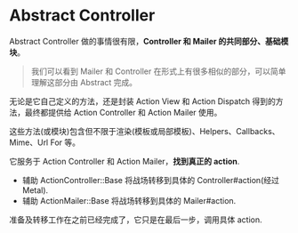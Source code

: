 # Abstract Controller

Abstract Controller 做的事情很有限，**Controller 和 Mailer 的共同部分、基础模块**。

> 我们可以看到 Mailer 和 Controller 在形式上有很多相似的部分，可以简单理解这部分由 Abstract 完成。

无论是它自己定义的方法，还是封装 Action View 和 Action Dispatch 得到的方法，最终都提供给 Action Controller 和 Action Mailer 使用。

这些方法\(或模块\)包含但不限于渲染\(模板或局部模板\)、Helpers、Callbacks、Mime、Url For 等。

它服务于 Action Controller 和 Action Mailer，**找到真正的 action**.

* 辅助 ActionController::Base 将战场转移到具体的 Controller\#action\(经过 Metal\).
* 辅助 ActionMailer::Base 将战场转移到具体的 Mailer\#action.

准备及转移工作在之前已经完成了，它只是在最后一步，调用具体 action.


